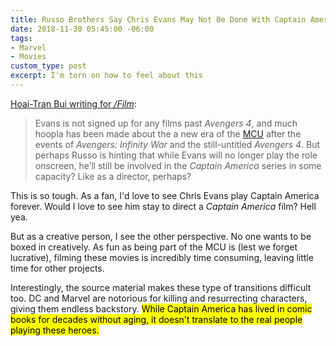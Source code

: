 ```yaml
---
title: Russo Brothers Say Chris Evans May Not Be Done With Captain America Yet
date: 2018-11-30 05:45:00 -06:00
tags:
- Marvel
- Movies
custom_type: post
excerpt: I'm torn on how to feel about this
---
```


[Hoai-Tran Bui writing for _/Film_](https://www.slashfilm.com/chris-evans-captain-america-not-done-russo-brothers/):

> Evans is not signed up for any films past _Avengers 4_, and much hoopla has been made about the a new era of the [MCU](https://www.slashfilm.com/marvel-characters-futures/) after the events of _Avengers: Infinity War_ and the still-untitled _Avengers 4_. But perhaps Russo is hinting that while Evans will no longer play the role onscreen, he’ll still be involved in the _Captain America_ series in some capacity? Like as a director, perhaps?

This is so tough. As a fan, I'd love to see Chris Evans play Captain America forever. Would I love to see him stay to direct a _Captain America_ film? Hell yea.

But as a creative person, I see the other perspective. No one wants to be boxed in creatively. As fun as being part of the MCU is (lest we forget lucrative), filming these movies is incredibly time consuming, leaving little time for other projects.

Interestingly, the source material makes these type of transitions difficult too. DC and Marvel are notorious for killing and resurrecting characters, giving them endless backstory. <mark>While Captain America has lived in comic books for decades without aging, it doesn't translate to the real people playing these&nbsp;heroes.</mark>
